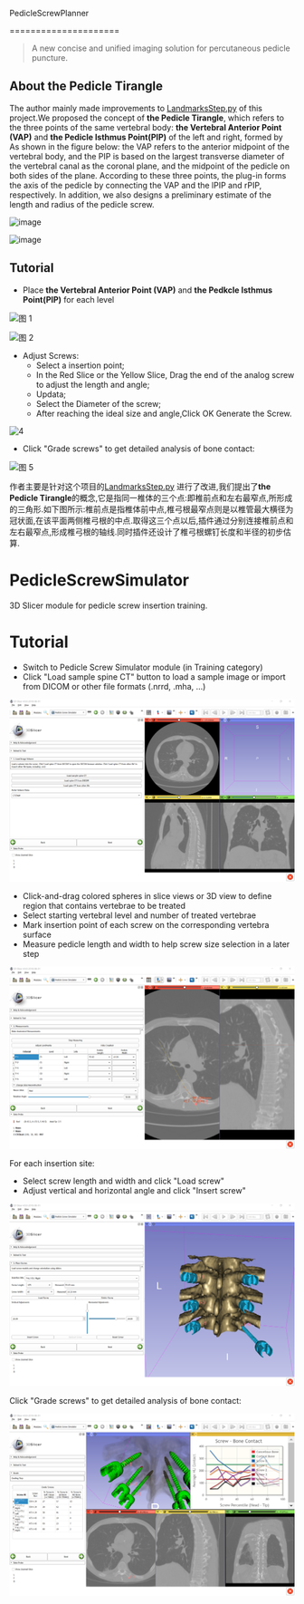

PedicleScrewPlanner

=====================



> A new concise and unified imaging solution for percutaneous pedicle puncture.



## About the Pedicle Tirangle



The author mainly made improvements to [LandmarksStep.py](https://github.com/lassoan/PedicleScrewSimulator/blob/master/PedicleScrewSimulator/PedicleScrewSimulatorWizard/LandmarksStep.py) of this project.We proposed the concept of **the Pedicle Tirangle**, which refers to the three points of the same vertebral body: **the Vertebral Anterior Point (VAP)** and **the Pedicle Isthmus Point(PIP)** of the left and right, formed by  As shown in the figure below: the VAP refers to the anterior midpoint of the vertebral body, and the PIP is based on the largest transverse diameter of the vertebral canal as the coronal plane, and the midpoint of the pedicle on both sides of the plane.  According to these three points, the plug-in forms the axis of the pedicle by connecting the VAP and the lPIP and rPIP, respectively. In addition, we also designs a preliminary estimate of the length and radius of the pedicle screw.

![image](https://user-images.githubusercontent.com/10215735/121105248-508ae080-c836-11eb-9a7b-1e3dfc32a47f.png)



![image](https://user-images.githubusercontent.com/10215735/121105290-6b5d5500-c836-11eb-952d-26c1bf34d70d.png)



## Tutorial









- Place **the Vertebral Anterior Point (VAP)** and **the Pedkcle Isthmus Point(PIP)** for each level

![图 1](figs/9b7c3a163c01ba020c6b2e2827e0a14541f2bb6cf6183e3ac76ee75ab645fcd4.png)  


![图 2](figs/29586f92c1188217d1d709f7e70c227f5c8f49beede7d90c26e195219c93c741.png)  







- Adjust Screws:
    - Select a insertion point;
    - In the Red Slice or the Yellow Slice, Drag the end of the analog screw to adjust the length and angle;
    - Updata;
    - Select the Diameter of the screw;
    - After reaching the ideal size and angle,Click OK Generate the Screw.


![ 4](figs/0390fdca2d4373dac95e8e659bdd4d482a716c7bfcaef3452de58ac220031281.png)  


- Click "Grade screws" to get detailed analysis of bone contact:


![图 5](figs/605eb97172c130c3ce484348b7292b4d5cc74651c99be3abddd735782e574c9b.png)  












作者主要是针对这个项目的[LandmarksStep.py](https://github.com/lassoan/PedicleScrewSimulator/blob/master/PedicleScrewSimulator/PedicleScrewSimulatorWizard/LandmarksStep.py) 进行了改进,我们提出了**the Pedicle Tirangle**的概念,它是指同一椎体的三个点:即椎前点和左右最窄点,所形成的三角形.如下图所示:椎前点是指椎体前中点,椎弓根最窄点则是以椎管最大横径为冠状面,在该平面两侧椎弓根的中点.取得这三个点以后,插件通过分别连接椎前点和左右最窄点,形成椎弓根的轴线.同时插件还设计了椎弓根螺钉长度和半径的初步估算.


PedicleScrewSimulator
=====================

3D Slicer module for pedicle screw insertion training.

Tutorial
========

- Switch to Pedicle Screw Simulator module (in Training category)
- Click "Load sample spine CT" button to load a sample image or import from DICOM or other file formats (.nrrd, .mha, ...)

![](doc\Screenshot-01-LoadImage.png)

- Click-and-drag colored spheres in slice views or 3D view to define region that contains vertebrae to be treated
- Select starting vertebral level and number of treated vertebrae
- Mark insertion point of each screw on the corresponding vertebra surface
- Measure pedicle length and width to help screw size selection in a later step

![](doc\Screenshot-02-Measure.png)

For each insertion site:
- Select screw length and width and click "Load screw"
- Adjust vertical and horizontal angle and click "Insert screw"

![](doc/Screenshot-03-Insertion.png)

Click "Grade screws" to get detailed analysis of bone contact:

![](doc/Screenshot-04-Analysis.png)
